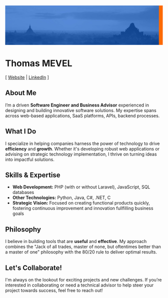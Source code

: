 ![Cover](https://github.com/mevtho/mevtho/blob/b36b074bbea4df9f89474c858656d046c280734d/1708068626422.jpg)

# Thomas MEVEL

[ [Website](https://thomasmevel.com) | [LinkedIn](https://linkedin.com/thomasmevel) ]

## About Me
I’m a driven **Software Engineer and Business Advisor** experienced in designing and building innovative software solutions. My expertise spans across web-based applications, SaaS platforms, APIs, backend processes.

## What I Do
I specialize in helping companies harness the power of technology to drive **efficiency** and **growth**. Whether it's developing robust web applications or advising on strategic technology implementation, I thrive on turning ideas into impactful solutions.

## Skills & Expertise
- **Web Development:** PHP (with or without Laravel), JavaScript, SQL databases
- **Other Technologies:** Python, Java, C#, .NET, C
- **Strategic Vision:** Focused on creating functional products quickly, fostering continuous improvement and innovation fullfilling business goals

## Philosophy
I believe in building tools that are **useful** and **effective**. My approach combines the "Jack of all trades, master of none, but oftentimes better than a master of one" philosophy with the 80/20 rule to deliver optimal results.

## Let's Collaborate!
I'm always on the lookout for exciting projects and new challenges. If you’re interested in collaborating or need a technical advisor to help steer your project towards success, feel free to reach out!
